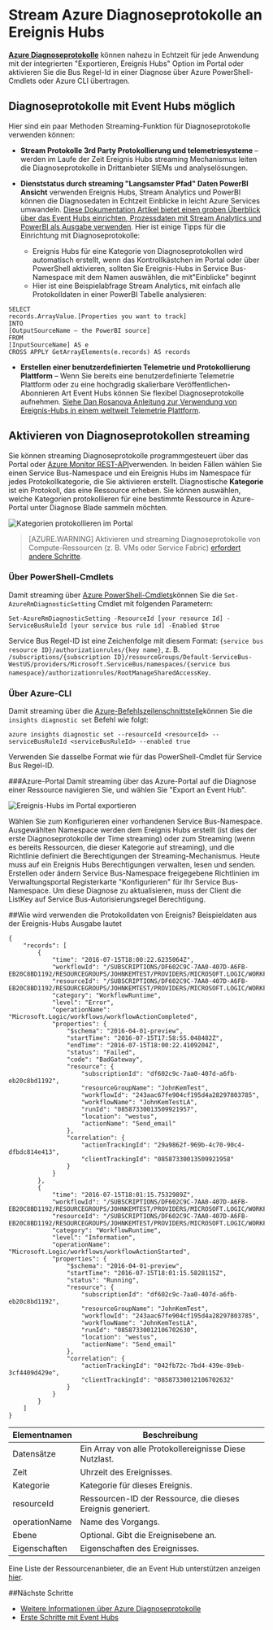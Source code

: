 <properties
    pageTitle="Stream Azure Diagnoseprotokolle an Ereignis Hubs | Microsoft Azure"
    description="Enthält Informationen zum Streamen von Azure Diagnoseprotokolle an Ereignis Hubs."
    authors="johnkemnetz"
    manager="rboucher"
    editor=""
    services="monitoring-and-diagnostics"
    documentationCenter="monitoring-and-diagnostics"/>

<tags
    ms.service="monitoring-and-diagnostics"
    ms.workload="na"
    ms.tgt_pltfrm="na"
    ms.devlang="na"
    ms.topic="article"
    ms.date="08/08/2016"
    ms.author="johnkem"/>

# <a name="stream-azure-diagnostic-logs-to-event-hubs"></a>Stream Azure Diagnoseprotokolle an Ereignis Hubs

**[Azure Diagnoseprotokolle](monitoring-overview-of-diagnostic-logs.md)** können nahezu in Echtzeit für jede Anwendung mit der integrierten "Exportieren, Ereignis Hubs" Option im Portal oder aktivieren Sie die Bus Regel-Id in einer Diagnose über Azure PowerShell-Cmdlets oder Azure CLI übertragen.

## <a name="what-you-can-do-with-diagnostics-logs-and-event-hubs"></a>Diagnoseprotokolle mit Event Hubs möglich
Hier sind ein paar Methoden Streaming-Funktion für Diagnoseprotokolle verwenden können:

- **Stream Protokolle 3rd Party Protokollierung und telemetriesysteme** – werden im Laufe der Zeit Ereignis Hubs streaming Mechanismus leiten die Diagnoseprotokolle in Drittanbieter SIEMs und analyselösungen.

- **Dienststatus durch streaming "Langsamster Pfad" Daten PowerBI Ansicht** verwenden Ereignis Hubs, Stream Analytics und PowerBI können die Diagnosedaten in Echtzeit Einblicke in leicht Azure Services umwandeln. [Diese Dokumentation Artikel bietet einen groben Überblick über das Event Hubs einrichten, Prozessdaten mit Stream Analytics und PowerBI als Ausgabe verwenden](../stream-analytics/stream-analytics-power-bi-dashboard.md). Hier ist einige Tipps für die Einrichtung mit Diagnoseprotokolle:
    - Ereignis Hubs für eine Kategorie von Diagnoseprotokollen wird automatisch erstellt, wenn das Kontrollkästchen im Portal oder über PowerShell aktivieren, sollten Sie Ereignis-Hubs in Service Bus-Namespace mit dem Namen auswählen, die mit"Einblicke" beginnt
    - Hier ist eine Beispielabfrage Stream Analytics, mit einfach alle Protokolldaten in einer PowerBI Tabelle analysieren:

```
SELECT
records.ArrayValue.[Properties you want to track]
INTO
[OutputSourceName – the PowerBI source]
FROM
[InputSourceName] AS e
CROSS APPLY GetArrayElements(e.records) AS records
```

- **Erstellen einer benutzerdefinierten Telemetrie und Protokollierung Plattform** – Wenn Sie bereits eine benutzerdefinierte Telemetrie Plattform oder zu eine hochgradig skalierbare Veröffentlichen-Abonnieren Art Event Hubs können Sie flexibel Diagnoseprotokolle aufnehmen. [Siehe Dan Rosanova Anleitung zur Verwendung von Ereignis-Hubs in einem weltweit Telemetrie Plattform](https://azure.microsoft.com/documentation/videos/build-2015-designing-and-sizing-a-global-scale-telemetry-platform-on-azure-event-Hubs/).

## <a name="enable-streaming-of-diagnostic-logs"></a>Aktivieren von Diagnoseprotokollen streaming
Sie können streaming Diagnoseprotokolle programmgesteuert über das Portal oder [Azure Monitor REST-API](https://msdn.microsoft.com/library/azure/dn931943.aspx)verwenden. In beiden Fällen wählen Sie einen Service Bus-Namespace und ein Ereignis Hubs im Namespace für jedes Protokollkategorie, die Sie aktivieren erstellt. Diagnostische **Kategorie** ist ein Protokoll, das eine Ressource erheben. Sie können auswählen, welche Kategorien protokollieren für eine bestimmte Ressource in Azure-Portal unter Diagnose Blade sammeln möchten.

![Kategorien protokollieren im Portal](./media/monitoring-stream-diagnostic-logs-to-event-hubs/log-categories.png)

> [AZURE.WARNING] Aktivieren und streaming Diagnoseprotokolle von Compute-Ressourcen (z. B. VMs oder Service Fabric) [erfordert andere Schritte](../event-hubs/event-hubs-streaming-azure-diags-data.md).

### <a name="via-powershell-cmdlets"></a>Über PowerShell-Cmdlets
Damit streaming über [Azure PowerShell-Cmdlets](insights-powershell-samples.md)können Sie die `Set-AzureRmDiagnosticSetting` Cmdlet mit folgenden Parametern:

```
Set-AzureRmDiagnosticSetting -ResourceId [your resource Id] -ServiceBusRuleId [your service bus rule id] -Enabled $true
```

Service Bus Regel-ID ist eine Zeichenfolge mit diesem Format: `{service bus resource ID}/authorizationrules/{key name}`, z. B. `/subscriptions/{subscription ID}/resourceGroups/Default-ServiceBus-WestUS/providers/Microsoft.ServiceBus/namespaces/{service bus namespace}/authorizationrules/RootManageSharedAccessKey`.


### <a name="via-azure-cli"></a>Über Azure-CLI
Damit streaming über die [Azure-Befehlszeilenschnittstelle](insights-cli-samples.md)können Sie die `insights diagnostic set` Befehl wie folgt:

```
azure insights diagnostic set --resourceId <resourceId> --serviceBusRuleId <serviceBusRuleId> --enabled true
```

Verwenden Sie dasselbe Format wie für das PowerShell-Cmdlet für Service Bus Regel-ID.

###<a name="via-azure-portal"></a>Azure-Portal
Damit streaming über das Azure-Portal auf die Diagnose einer Ressource navigieren Sie, und wählen Sie "Export an Event Hub".

![Ereignis-Hubs im Portal exportieren](./media/monitoring-stream-diagnostic-logs-to-event-hubs/portal-export.png)

Wählen Sie zum Konfigurieren einer vorhandenen Service Bus-Namespace. Ausgewählten Namespace werden dem Ereignis Hubs erstellt (ist dies der erste Diagnoseprotokolle der Time streaming) oder zum Streaming (wenn es bereits Ressourcen, die dieser Kategorie auf streaming), und die Richtlinie definiert die Berechtigungen der Streaming-Mechanismus. Heute muss auf ein Ereignis Hubs Berechtigungen verwalten, lesen und senden. Erstellen oder ändern Service Bus-Namespace freigegebene Richtlinien im Verwaltungsportal Registerkarte "Konfigurieren" für Ihr Service Bus-Namespace. Um diese Diagnose zu aktualisieren, muss der Client die ListKey auf Service Bus-Autorisierungsregel Berechtigung.

##<a name="how-do-i-consume-the-log-data-from-event-hubs"></a>Wie wird verwenden die Protokolldaten von Ereignis?
Beispieldaten aus der Ereignis-Hubs Ausgabe lautet

```
{
    "records": [
        {
            "time": "2016-07-15T18:00:22.6235064Z",
            "workflowId": "/SUBSCRIPTIONS/DF602C9C-7AA0-407D-A6FB-EB20C8BD1192/RESOURCEGROUPS/JOHNKEMTEST/PROVIDERS/MICROSOFT.LOGIC/WORKFLOWS/JOHNKEMTESTLA",
            "resourceId": "/SUBSCRIPTIONS/DF602C9C-7AA0-407D-A6FB-EB20C8BD1192/RESOURCEGROUPS/JOHNKEMTEST/PROVIDERS/MICROSOFT.LOGIC/WORKFLOWS/JOHNKEMTESTLA/RUNS/08587330013509921957/ACTIONS/SEND_EMAIL",
            "category": "WorkflowRuntime",
            "level": "Error",
            "operationName": "Microsoft.Logic/workflows/workflowActionCompleted",
            "properties": {
                "$schema": "2016-04-01-preview",
                "startTime": "2016-07-15T17:58:55.048482Z",
                "endTime": "2016-07-15T18:00:22.4109204Z",
                "status": "Failed",
                "code": "BadGateway",
                "resource": {
                    "subscriptionId": "df602c9c-7aa0-407d-a6fb-eb20c8bd1192",
                    "resourceGroupName": "JohnKemTest",
                    "workflowId": "243aac67fe904cf195d4a28297803785",
                    "workflowName": "JohnKemTestLA",
                    "runId": "08587330013509921957",
                    "location": "westus",
                    "actionName": "Send_email"
                },
                "correlation": {
                    "actionTrackingId": "29a9862f-969b-4c70-90c4-dfbdc814e413",
                    "clientTrackingId": "08587330013509921958"
                }
            }
        },
        {
            "time": "2016-07-15T18:01:15.7532989Z",
            "workflowId": "/SUBSCRIPTIONS/DF602C9C-7AA0-407D-A6FB-EB20C8BD1192/RESOURCEGROUPS/JOHNKEMTEST/PROVIDERS/MICROSOFT.LOGIC/WORKFLOWS/JOHNKEMTESTLA",
            "resourceId": "/SUBSCRIPTIONS/DF602C9C-7AA0-407D-A6FB-EB20C8BD1192/RESOURCEGROUPS/JOHNKEMTEST/PROVIDERS/MICROSOFT.LOGIC/WORKFLOWS/JOHNKEMTESTLA/RUNS/08587330012106702630/ACTIONS/SEND_EMAIL",
            "category": "WorkflowRuntime",
            "level": "Information",
            "operationName": "Microsoft.Logic/workflows/workflowActionStarted",
            "properties": {
                "$schema": "2016-04-01-preview",
                "startTime": "2016-07-15T18:01:15.5828115Z",
                "status": "Running",
                "resource": {
                    "subscriptionId": "df602c9c-7aa0-407d-a6fb-eb20c8bd1192",
                    "resourceGroupName": "JohnKemTest",
                    "workflowId": "243aac67fe904cf195d4a28297803785",
                    "workflowName": "JohnKemTestLA",
                    "runId": "08587330012106702630",
                    "location": "westus",
                    "actionName": "Send_email"
                },
                "correlation": {
                    "actionTrackingId": "042fb72c-7bd4-439e-89eb-3cf4409d429e",
                    "clientTrackingId": "08587330012106702632"
                }
            }
        }
    ]
}
```

| Elementnamen | Beschreibung                                            |
|--------------|--------------------------------------------------------|
|Datensätze       | Ein Array von alle Protokollereignisse Diese Nutzlast.            |
|Zeit          | Uhrzeit des Ereignisses.                      |
|Kategorie      | Kategorie für dieses Ereignis.                           |
|resourceId    | Ressourcen-ID der Ressource, die dieses Ereignis generiert. |
|operationName | Name des Vorgangs.                                 |
|Ebene         | Optional. Gibt die Ereignisebene an.               |
|Eigenschaften    | Eigenschaften des Ereignisses.                               |


Eine Liste der Ressourcenanbieter, die an Event Hub unterstützen anzeigen [hier](monitoring-overview-of-diagnostic-logs.md).

##<a name="next-steps"></a>Nächste Schritte
- [Weitere Informationen über Azure Diagnoseprotokolle](monitoring-overview-of-diagnostic-logs.md)
- [Erste Schritte mit Event Hubs](../event-hubs/event-hubs-csharp-ephcs-getstarted.md)
